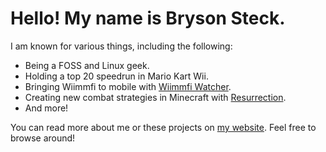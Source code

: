 # Hello! My name is Bryson Steck.

I am known for various things, including the following:
- Being a FOSS and Linux geek.
- Holding a top 20 speedrun in Mario Kart Wii.
- Bringing Wiimmfi to mobile with [Wiimmfi Watcher](https://github.com/brysonsteck/wiimmfi-watcher).
- Creating new combat strategies in Minecraft with [Resurrection](https://github.com/brysonsteck/resurrection).
- And more!

You can read more about me or these projects on [my website](https://brysonsteck.net). Feel free to browse around!

